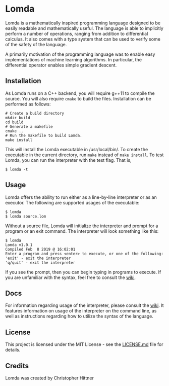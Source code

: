 # Lomda
Lomda is a mathematically inspired programming language designed to be easily
readable and mathematically useful. The language is able to implicitly perform
a number of operations, ranging from addition to differential calculus. It also
comes with a type system that can be used to verify some of the safety of the
language.

A primarily motivation of the programming language was to enable easy
implementations of machine learning algorithms. In particular, the differential
operator enables simple gradient descent.

## Installation
As Lomda runs on a C++ backend, you will require g++11 to compile the source.
You will also require `cmake` to build the files. Installation can be
performed as follows:

```
# Create a build directory
mkdir build
cd build
# Generate a makefile
cmake ..
# Run the makefile to build Lomda.
make install
```

This will install the Lomda executable in /usr/local/bin/. To create the
executable in the current directory, run `make` instead of `make install`.
To test Lomda, you can run the interpreter with the test flag. That is,

```
$ lomda -t
```

## Usage
Lomda offers the ability to run either as a line-by-line interpreter or as an executor. The following are supported usages of the executable:

```
$ lomda
$ lomda source.lom
```

Without a source file, Lomda will initialize the interpreter and prompt for a
program or an exit command. The interpreter will look something like this:

```
$ lomda
Lomda v1.0.1
Compiled Feb  8 2019 @ 16:02:01
Enter a program and press <enter> to execute, or one of the following:
'exit' - exit the interpreter
'q/quit' - exit the interpreter
```

If you see the prompt, then you can begin typing in programs to execute. If you
are unfamiliar with the syntax, feel free to consult the [wiki](https://github.com/themaddoctor1/Lomda/wiki).

## Docs
For information regarding usage of the interpreter, please consult the [wiki](https://github.com/themaddoctor1/Lomda/wiki).
It features information on usage of the interpreter on the command line, as well as instructions regarding how to utilize
the syntax of the language.

## License
This project is licensed under the MIT License - see the [LICENSE.md](LICENSE.md) file for details.

## Credits
Lomda was created by Christopher Hittner

